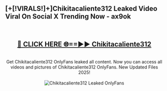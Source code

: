 <h2>[+[!VIRALS!]+]Chikitacaliente312 Leaked Video Viral On Social X Trending Now - ax9ok</h2>
<br>
<div align="center">
<h2><a href="https://libra.edu.pl?Chikitacaliente312" rel="nofollow">🔴 CLICK HERE 🌐==►► Chikitacaliente312</a></h2>
<br>
Get Chikitacaliente312 OnlyFans leaked all content. Now you can access all videos and pictures of Chikitacaliente312 OnlyFans. New Updated Files 2025!
<br>
<br>
<a href="https://libra.edu.pl?Chikitacaliente312" rel="nofollow" data-target="animated-image.originalLink"><img src="https://i.ibb.co.com/WyWwxjT/player-gif2.gif" alt="Chikitacaliente312 Leaked OnlyFans" style="max-width: 100%; display: inline-block;" data-target="animated-image.originalImage"></a>
</div>
<br>